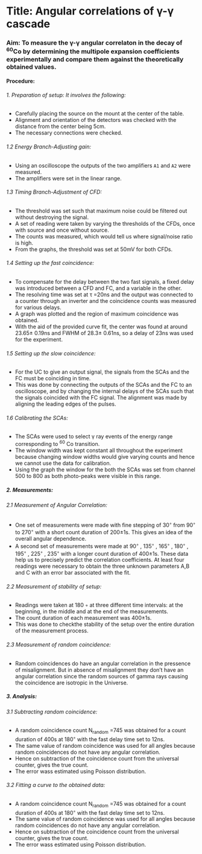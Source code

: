 # Title: Angular correlations of  &#947;-&#947; cascade
### Aim: To measure the γ-γ angular correlaton in the decay of <sup>60</sup>Co by determining the multipole expansion coefficients experimentally and compare them against the theoretically obtained values.
#### Procedure:
###### 1. Preparation of setup: It involves the following:
   * Carefully placing the source on the mount at the center of the table.
   * Alignment and orientation of the detectors was checked with the distance from the center being 5cm.
   * The necessary connections were checked.
###### 1.2 Energy Branch-Adjusting gain:
   * Using an oscilloscope the outputs of the two amplifiers `A1` and `A2` were measured.
   * The amplifiers were set in the linear range.
###### 1.3 Timing Branch-Adjustment of CFD:
   * The threshold was set such that maximum noise could be filtered out without destroying the signal.
   * A set of reading were taken by varying the thresholds of the CFDs, once with source and once without source.
   * The counts was measured, which would tell us where signal/noise ratio is high.
   * From the graphs, the threshold was set at 50mV for both CFDs.
###### 1.4 Setting up the fast coincidence:
   * To compensate for the delay between the two fast signals, a fixed delay was introduced between a CFD and FC, and a variable in the other.
   * The resolving time was set at τ =20ns and the output was connected to a counter through an inverter and the coincidence counts was measured for various delays.
   * A graph was plotted and the region of maximum coincidence was obtained.
   * With the aid of the provided curve fit, the center was found at around 23.65± 0.19ns and FWHM of 28.3± 0.61ns, so a delay of 23ns was used for the experiment.
###### 1.5 Setting up the slow coincidence:
   * For the UC to give an output signal, the signals from the SCAs and the FC must be coinciding in time. 
   * This was done by connecting the outputs of the SCAs and the FC to an oscilloscope, and by changing the internal delays of the SCAs such that the signals coincided with the FC signal. The alignment was
      made by aligning the leading edges of the pulses.
###### 1.6 Calibrating the SCAs:
   * The SCAs were used to select γ ray events of the energy range corresponding to <sup>60</sup> Co transition.
   * The window width was kept constant all throughout the experiment because changing window widths would give varying counts and hence we cannot use the data for calibration. 
   * Using the graph the window for the both the SCAs was set from channel 500 to 800 as both photo-peaks were visible in this range.
##### 2. Measurements:
###### 2.1 Measurement of Angular Correlation:
   * One set of measurements were made with fine stepping of 30<sup>◦</sup> from 90<sup>◦</sup> to 270<sup>◦</sup> with a short count duration of 200±1s. This gives an idea of the overall angular dependence.
   * A second set of measurements were made at 90<sup>◦</sup> , 135<sup>◦</sup> , 165<sup>◦</sup> , 180<sup>◦</sup> , 195<sup>◦</sup> , 225<sup>◦</sup> , 235<sup>◦</sup> with a longer count duration of 400±1s. These data help us to precisely predict the correlation coefficients. At least four readings were necessary to obtain the three unknown parameters A,B and C with an error bar associated with the fit.
###### 2.2 Measurement of stability of setup:
   * Readings were taken at 180 ◦ at three different time intervals: at the beginning, in the middle and at the end of the measurements.
   * The count duration of each measurement was 400±1s. 
   * This was done to checkthe stability of the setup over the entire duration of the measurement process.
###### 2.3 Measurement of random coincidence:
   * Random coincidences do have an angular correlation in the pressence of misalignment. But in absence of misalignment they don’t have an angular correlation since the random sources of gamma rays causing the coincidence are isotropic in the Universe.
##### 3. Analysis:
###### 3.1 Subtracting random coincidence:
   * A random coincidence count N<sub>random</sub> =745 was obtained for a count duration of 400s at 180<sup>◦</sup> with the fast delay time set to 12ns.
   * The same value of random coincidence was used  for all angles because random coincidences do not have any angular correlation.
   * Hence on subtraction of the coincidence count from the universal counter, gives the true count. 
   * The error wass estimated using Poisson distribution.
###### 3.2 Fitting a curve to the obtained data:
   * A random coincidence count N<sub>random</sub> =745 was obtained for a count duration of 400s at 180<sup>◦</sup> with the fast delay time set to 12ns.
   * The same value of random coincidence was used  for all angles because random coincidences do not have any angular correlation.
   * Hence on subtraction of the coincidence count from the universal counter, gives the true count. 
   * The error wass estimated using Poisson distribution.
